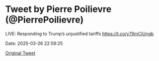 # Tweet by Pierre Poilievre (@PierrePoilievre)

LIVE: Responding to Trump’s unjustified tariffs https://t.co/y79mCjUngb

Date: 2025-03-26 22:59:25

[Original Tweet](https://x.com/PierrePoilievre/status/1905031866094415961)
